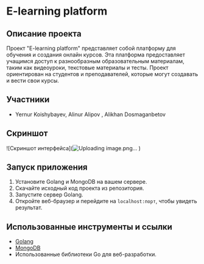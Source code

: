 # E-learning platform

## Описание проекта

Проект "E-learning platform" представляет собой платформу для обучения и создания онлайн курсов. Эта платформа предоставляет учащимся доступ к разнообразным образовательным материалам, таким как видеоуроки, текстовые материалы и тесты. Проект ориентирован на студентов и преподавателей, которые могут создавать и вести свои курсы.

## Участники

- Yernur Koishybayev, Alinur Alipov , Alikhan Dosmaganbetov

## Скриншот

![Скриншот интерфейса](![Uploading image.png…]()
)

## Запуск приложения

1. Установите Golang и MongoDB на вашем сервере.
2. Скачайте исходный код проекта из репозитория.
3. Запустите сервер Golang.
4. Откройте веб-браузер и перейдите на `localhost:порт`, чтобы увидеть результат.

## Использованные инструменты и ссылки

- [Golang](https://golang.org/)
- [MongoDB](https://www.mongodb.com/)
- Использованные библиотеки Go для веб-разработки.
